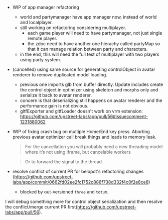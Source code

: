 - WIP of app manager refactoring
  - world and partymanager have app manager now, instead of world and localplayer.
  - still working on refactoring considering multiplayer.
    - each game player will need to have partymanager, not just single remote player.
    - the zdoc need to have another one hierachy called partyMap so that it can manage relation between party and characters.
  - in the end, this will need the full test of multiplayer with two players using party system.
- (cancelled) using same source for generating controlObject in avatar renderer to remove duplicated model loading.
  - previous one imports glb from buffer directly. Update includes create the control object in optimizer using skeleton and morphs only and serialize it back to avatar renderer.
  - concern is that deserializing still happens on avatar renderer and the performance gain is not obvious.
  - gltfExporter and gltfLoader doesn't work on vrm extension: https://github.com/upstreet-labs/app/pull/56#issuecomment-1231880062
- WIP of fixing crash bug on multiple Home/End key press. Aborting previous avatar optimizer call break things and leads to memory leak.
  > For the cancellation you will probably need a new threading model where it’s not using iframe, but cancelable workers

  > Or to forward the signal to the thread
- resolve conflict of current PR for belopot's refactoring changes (https://github.com/upstreet-labs/app/commit/0662fd02ee2fc1752c886f738d332f4c0f2e8ce8)
  - blocked by out-versioned `three` and `totum`.

I will debug something more for control object serialization and then resolve the conflict/merge current PR first(https://github.com/upstreet-labs/app/pull/56).
